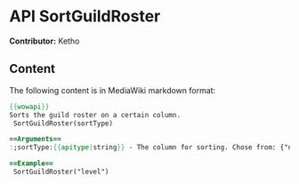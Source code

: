 # API SortGuildRoster

**Contributor:** Ketho

## Content

The following content is in MediaWiki markdown format:

```mediawiki
{{wowapi}}
Sorts the guild roster on a certain column.
 SortGuildRoster(sortType)

==Arguments==
:;sortType:{{apitype|string}} - The column for sorting. Chose from: {"name", "rank", "note", "online", "zone", "level",  "class"}

==Example==
 SortGuildRoster("level")
```
